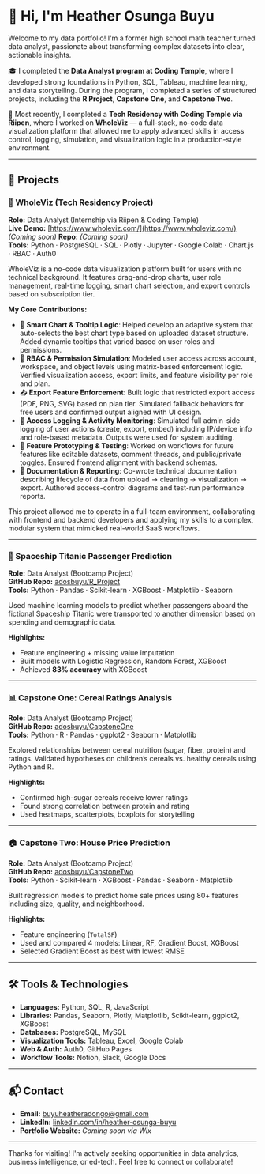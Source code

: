 # 👋 Hi, I'm Heather Osunga Buyu

Welcome to my data portfolio! I'm a former high school math teacher turned data analyst, passionate about transforming complex datasets into clear, actionable insights.

🎓 I completed the **Data Analyst program at Coding Temple**, where I developed strong foundations in Python, SQL, Tableau, machine learning, and data storytelling. During the program, I completed a series of structured projects, including the **R Project**, **Capstone One**, and **Capstone Two**.

💼 Most recently, I completed a **Tech Residency with Coding Temple via Riipen**, where I worked on **WholeViz** — a full-stack, no-code data visualization platform that allowed me to apply advanced skills in access control, logging, simulation, and visualization logic in a production-style environment.

---

## 🚀 Projects

### 🧠 WholeViz (Tech Residency Project)  
**Role:** Data Analyst (Internship via Riipen & Coding Temple)  
**Live Demo:** [https://www.wholeviz.com/](https://www.wholeviz.com/)  *(Coming soon)*
**Repo:** *(Coming soon)*  
**Tools:** Python · PostgreSQL · SQL · Plotly · Jupyter · Google Colab · Chart.js · RBAC · Auth0

WholeViz is a no-code data visualization platform built for users with no technical background. It features drag-and-drop charts, user role management, real-time logging, smart chart selection, and export controls based on subscription tier.

**My Core Contributions:**
- 🧠 **Smart Chart & Tooltip Logic**: Helped develop an adaptive system that auto-selects the best chart type based on uploaded dataset structure. Added dynamic tooltips that varied based on user roles and permissions.
- 🔐 **RBAC & Permission Simulation**: Modeled user access across account, workspace, and object levels using matrix-based enforcement logic. Verified visualization access, export limits, and feature visibility per role and plan.
- 📤 **Export Feature Enforcement**: Built logic that restricted export access (PDF, PNG, SVG) based on plan tier. Simulated fallback behaviors for free users and confirmed output aligned with UI design.
- 🧾 **Access Logging & Activity Monitoring**: Simulated full admin-side logging of user actions (create, export, embed) including IP/device info and role-based metadata. Outputs were used for system auditing.
- 🔄 **Feature Prototyping & Testing**: Worked on workflows for future features like editable datasets, comment threads, and public/private toggles. Ensured frontend alignment with backend schemas.
- 📝 **Documentation & Reporting**: Co-wrote technical documentation describing lifecycle of data from upload → cleaning → visualization → export. Authored access-control diagrams and test-run performance reports.

This project allowed me to operate in a full-team environment, collaborating with frontend and backend developers and applying my skills to a complex, modular system that mimicked real-world SaaS workflows.

---

### 🚀 Spaceship Titanic Passenger Prediction  
**Role:** Data Analyst (Bootcamp Project)  
**GitHub Repo:** [adosbuyu/R_Project](https://github.com/adosbuyu/R_Project)  
**Tools:** Python · Pandas · Scikit-learn · XGBoost · Matplotlib · Seaborn

Used machine learning models to predict whether passengers aboard the fictional Spaceship Titanic were transported to another dimension based on spending and demographic data.

**Highlights:**
- Feature engineering + missing value imputation
- Built models with Logistic Regression, Random Forest, XGBoost
- Achieved **83% accuracy** with XGBoost

---

### 📊 Capstone One: Cereal Ratings Analysis  
**Role:** Data Analyst (Bootcamp Project)  
**GitHub Repo:** [adosbuyu/CapstoneOne](https://github.com/adosbuyu/CapstoneOne)  
**Tools:** Python · R · Pandas · ggplot2 · Seaborn · Matplotlib

Explored relationships between cereal nutrition (sugar, fiber, protein) and ratings. Validated hypotheses on children’s cereals vs. healthy cereals using Python and R.

**Highlights:**
- Confirmed high-sugar cereals receive lower ratings
- Found strong correlation between protein and rating
- Used heatmaps, scatterplots, boxplots for storytelling

---

### 🏠 Capstone Two: House Price Prediction  
**Role:** Data Analyst (Bootcamp Project)  
**GitHub Repo:** [adosbuyu/CapstoneTwo](https://github.com/adosbuyu/CapstoneTwo)  
**Tools:** Python · Scikit-learn · XGBoost · Pandas · Seaborn · Matplotlib

Built regression models to predict home sale prices using 80+ features including size, quality, and neighborhood.

**Highlights:**
- Feature engineering (`TotalSF`)
- Used and compared 4 models: Linear, RF, Gradient Boost, XGBoost
- Selected Gradient Boost as best with lowest RMSE

---

## 🛠️ Tools & Technologies

- **Languages:** Python, SQL, R, JavaScript
- **Libraries:** Pandas, Seaborn, Plotly, Matplotlib, Scikit-learn, ggplot2, XGBoost
- **Databases:** PostgreSQL, MySQL
- **Visualization Tools:** Tableau, Excel, Google Colab
- **Web & Auth:** Auth0, GitHub Pages
- **Workflow Tools:** Notion, Slack, Google Docs

---

## 📬 Contact

- **Email:** buyuheatheradongo@gmail.com  
- **LinkedIn:** [linkedin.com/in/heather-osunga-buyu](https://www.linkedin.com/in/heather-osunga-buyu)  
- **Portfolio Website:** *Coming soon via Wix*
---

Thanks for visiting! I'm actively seeking opportunities in data analytics, business intelligence, or ed-tech. Feel free to connect or collaborate!
